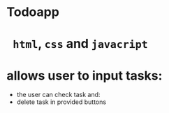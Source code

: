 # Todoapp
# ` html`, ` css ` and `javacript `
# allows user to input tasks: 
  * the user can check task and: 
  * delete task in provided buttons
